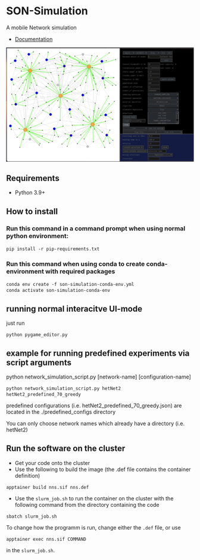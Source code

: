 # SON-Simulation

A mobile Network simulation

- [Documentation](https://www.youtube.com/watch?v=VQyViaC_QOg&ab_channel=OzzyManReviews)

![topologyimage](topologyimage.png)

## Requirements

- Python 3.9+

## How to install

### Run this command in a command prompt when using normal python environment:

```
pip install -r pip-requirements.txt
```

### Run this command when using conda to create conda-environment with required packages

```
conda env create -f son-simulation-conda-env.yml
conda activate son-simulation-conda-env
```

## running normal interacitve UI-mode

just run

```
python pygame_editor.py
```

## example for running predefined experiments via script arguments

python network_simulation_script.py [network-name] [configuration-name]

```
python network_simulation_script.py hetNet2 hetNet2_predefined_70_greedy
```

predefined configurations (i.e. hetNet2_predefined_70_greedy.json) are located in the ./predefined_configs directory

You can only choose network names which already have a directory (i.e. hetNet2)

## Run the software on the cluster

- Get your code onto the cluster
- Use the following to build the image (the .def file contains the container definition)
```
apptainer build nns.sif nns.def
```
- Use the `slurm_job.sh` to run the container on the cluster with the following command from the directory containing the code
```
sbatch slurm_job.sh
```
To change how the programm is run, change either the `.def` file, or use 
```
apptainer exec nns.sif COMMAND
```
in the `slurm_job.sh`.